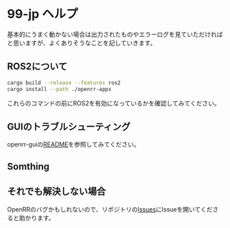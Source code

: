 # 99-jp ヘルプ

基本的にうまく動かない場合は出力されたものやエラーログを見ていただければと思いますが、よくありそうなことを記していきます。

## ROS2について

```bash
cargo build --release --features ros2
cargo install --path ./openrr-apps
```

これらのコマンドの前にROS2を有効になっているかを確認してみてください。

## GUIのトラブルシューティング

openrr-guiの[README](https://github.com/openrr/openrr/tree/main/openrr-gui#troubleshooting)を参照してみてください。

## Somthing

## それでも解決しない場合

OpenRRのバグかもしれないので、リポジトリの[Issues](https://github.com/openrr/openrr/issues)にIssueを開いてくださると助かります。
